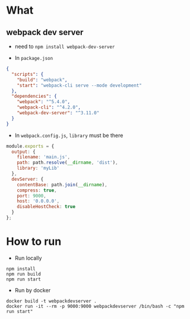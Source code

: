 # What

## webpack dev server
* need to `npm install webpack-dev-server`

* In `package.json`
```json
{
  "scripts": {
    "build": "webpack",
    "start": "webpack-cli serve --mode development"
  },
  "dependencies": {
    "webpack": "^5.4.0",
    "webpack-cli": "^4.2.0",
    "webpack-dev-server": "^3.11.0"
  }
}
```

* In `webpack.config.js`, `library` must be there
```javascript
module.exports = {
  output: {
    filename: 'main.js',
    path: path.resolve(__dirname, 'dist'),
    library: 'myLib'
  },
  devServer: {
    contentBase: path.join(__dirname),
    compress: true,
    port: 9000,
    host: '0.0.0.0',
    disableHostCheck: true
  }
};
```

# How to run
* Run locally
```
npm install
npm run build
npm run start
```

* Run by docker
```
docker build -t webpackdevserver .
docker run -it --rm -p 9000:9000 webpackdevserver /bin/bash -c "npm run start"
```

